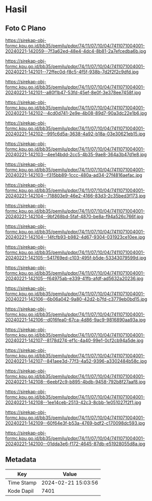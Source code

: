 # Hasil

## Foto C Plano

https://sirekap-obj-formc.kpu.go.id/bb35/pemilu/pdpr/74/11/07/10/04/7411071004001-20240221-142059--7f3a62ed-48e4-4dc4-8b81-2a7efcedba6b.jpg

https://sirekap-obj-formc.kpu.go.id/bb35/pemilu/pdpr/74/11/07/10/04/7411071004001-20240221-142101--72ffec0d-f8c5-4f5f-938b-7d2f2f2c9dfd.jpg

https://sirekap-obj-formc.kpu.go.id/bb35/pemilu/pdpr/74/11/07/10/04/7411071004001-20240221-142101--a80f1b47-53fd-45ef-8e0f-3e378ee7458f.jpg

https://sirekap-obj-formc.kpu.go.id/bb35/pemilu/pdpr/74/11/07/10/04/7411071004001-20240221-142102--4cd0d741-2e9e-4b08-89d7-90a3dc22e1b6.jpg

https://sirekap-obj-formc.kpu.go.id/bb35/pemilu/pdpr/74/11/07/10/04/7411071004001-20240221-142102--991c6d5a-3638-4a92-b18a-03e30621eb15.jpg

https://sirekap-obj-formc.kpu.go.id/bb35/pemilu/pdpr/74/11/07/10/04/7411071004001-20240221-142103--4ee14bdd-2cc5-4b35-9ae8-364a3b47d1e8.jpg

https://sirekap-obj-formc.kpu.go.id/bb35/pemilu/pdpr/74/11/07/10/04/7411071004001-20240221-142103--f315bb89-1ccc-480a-ad34-27f4816aefac.jpg

https://sirekap-obj-formc.kpu.go.id/bb35/pemilu/pdpr/74/11/07/10/04/7411071004001-20240221-142104--718803e9-46e2-4166-83d3-2c35bed3f173.jpg

https://sirekap-obj-formc.kpu.go.id/bb35/pemilu/pdpr/74/11/07/10/04/7411071004001-20240221-142104--9bf268bd-5faf-4870-be8a-f94a526c766f.jpg

https://sirekap-obj-formc.kpu.go.id/bb35/pemilu/pdpr/74/11/07/10/04/7411071004001-20240221-142104--14fcfb93-b982-4d67-9304-031923ce10ee.jpg

https://sirekap-obj-formc.kpu.go.id/bb35/pemilu/pdpr/74/11/07/10/04/7411071004001-20240221-142105--541769ed-c103-495f-b5de-53343079599d.jpg

https://sirekap-obj-formc.kpu.go.id/bb35/pemilu/pdpr/74/11/07/10/04/7411071004001-20240221-142105--f64975ab-e339-41fb-afdf-ad5632a20236.jpg

https://sirekap-obj-formc.kpu.go.id/bb35/pemilu/pdpr/74/11/07/10/04/7411071004001-20240221-142106--6b06a042-9a80-42d2-b7fd-c3779eb0bd15.jpg

https://sirekap-obj-formc.kpu.go.id/bb35/pemilu/pdpr/74/11/07/10/04/7411071004001-20240221-142106--d016fea0-67ca-4d86-9ac9-9816890aa93a.jpg

https://sirekap-obj-formc.kpu.go.id/bb35/pemilu/pdpr/74/11/07/10/04/7411071004001-20240221-142107--8178d274-ef1c-4a40-99e1-0cf2cb94a5de.jpg

https://sirekap-obj-formc.kpu.go.id/bb35/pemilu/pdpr/74/11/07/10/04/7411071004001-20240221-142107--841aee3d-77f3-4a52-9396-a3302484b58c.jpg

https://sirekap-obj-formc.kpu.go.id/bb35/pemilu/pdpr/74/11/07/10/04/7411071004001-20240221-142108--6eebf2c9-b895-4bdb-9458-792b8f27aaf8.jpg

https://sirekap-obj-formc.kpu.go.id/bb35/pemilu/pdpr/74/11/07/10/04/7411071004001-20240221-142108--1ee14ceb-2513-42c3-8cbb-1e051027f2f1.jpg

https://sirekap-obj-formc.kpu.go.id/bb35/pemilu/pdpr/74/11/07/10/04/7411071004001-20240221-142109--60f64e3f-b53a-4769-bdf2-c170098dc593.jpg

https://sirekap-obj-formc.kpu.go.id/bb35/pemilu/pdpr/74/11/07/10/04/7411071004001-20240221-142100--01dda3e6-f172-4645-87db-e51928055d8a.jpg


## Metadata

| Key        | Value               |
| ---------- | ------------------- |
| Time Stamp | 2024-02-21 15:03:56 |
| Kode Dapil | 7401                |



